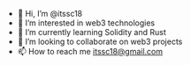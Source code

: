 - 👋 Hi, I’m @itssc18
- 👀 I’m interested in web3 technologies
- 🌱 I’m currently learning Solidity and Rust
- 💞️ I’m looking to collaborate on web3 projects
- 📫 How to reach me itssc18@gmail.com

<!---
itssc18/itssc18 is a ✨ special ✨ repository because its `README.md` (this file) appears on your GitHub profile.
You can click the Preview link to take a look at your changes.
--->
